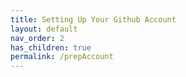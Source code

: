 ```yaml
---
title: Setting Up Your Github Account
layout: default
nav_order: 2
has_children: true
permalink: /prepAccount
---
```




